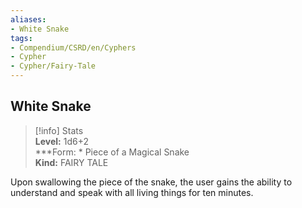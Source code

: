 ```yaml
---
aliases:
- White Snake
tags:
- Compendium/CSRD/en/Cyphers
- Cypher
- Cypher/Fairy-Tale
---
```


  
## White Snake  
>[!info] Stats  
> **Level:** 1d6+2  
> ***Form: * Piece of a Magical Snake  
> **Kind:** FAIRY TALE
  
Upon swallowing the piece of the snake, the user gains the ability to understand and speak with all living things for ten minutes.